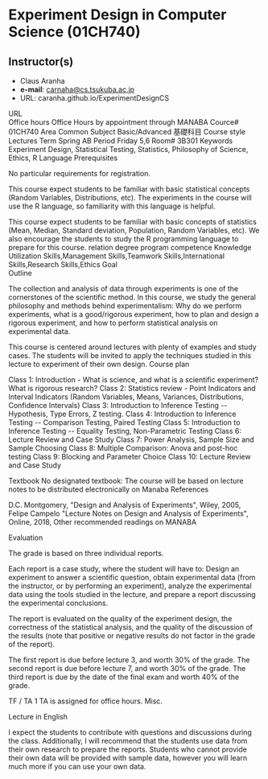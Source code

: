 # Experiment Design in Computer Science (01CH740)

## Instructor(s) 	
- Claus Aranha
- **e-mail**: carnaha@cs.tsukuba.ac.jp
- URL: caranha.github.io/ExperimentDesignCS

URL 	
Office hours 	Office Hours by appointment through MANABA
Cource# 	01CH740
Area 	Common Subject
Basic/Advanced 	基礎科目
Course style 	Lectures
Term 	Spring AB
Period 	Friday 5,6
Room# 	3B301
Keywords 	Experiment Design, Statistical Testing, Statistics, Philosophy of Science, Ethics, R Language
Prerequisites 	

No particular requirements for registration.

This course expect students to be familiar with basic statistical concepts (Random Variables, Distributions, etc). The experiments in the course will use the R language, so familiarity with this language is helpful.

This course expect students to be familiar with basic concepts of statistics (Mean, Median, Standard deviation, Population, Random Variables, etc). We also encourage the students to study the R programming language to prepare for this course.
relation degree program competence 	Knowledge Utilization Skills,Management Skills,Teamwork Skills,International Skills,Research Skills,Ethics
Goal 	
Outline 	

The collection and analysis of data through experiments is one of the cornerstones of the scientific method. In this course, we study the general philosophy and methods behind experimentalism: Why do we perform experiments, what is a good/rigorous experiment, how to plan and design a rigorous experiment, and how to perform statistical analysis on experimental data.

This course is centered around lectures with plenty of examples and study cases. The students will be invited to apply the techniques studied in this lecture to experiment of their own design.
Course plan 	

   Class 1: Introduction - What is science, and what is a scientific experiment? What is rigorous research?
   Class 2: Statistics review - Point Indicators and Interval Indicators (Random Variables, Means, Variances, Distributions, Confidence Intervals)
   Class 3: Introduction to Inference Testing -- Hypothesis, Type Errors, Z testing.
   Class 4: Introduction to Inference Testing -- Comparison Testing, Paired Testing
   Class 5: Introduction to Inference Testing -- Equality Testing, Non-Parametric Testing
   Class 6: Lecture Review and Case Study
   Class 7: Power Analysis, Sample Size and Sample Choosing
   Class 8: Multiple Comparison: Anova and post-hoc testing
   Class 9: Blocking and Parameter Choice
   Class 10: Lecture Review and Case Study

Textbook 	No designated textbook: The course will be based on lecture notes to be distributed electronically on Manaba
References 	

   D.C. Montgomery, "Design and Analysis of Experiments", Wiley, 2005,
   Felipe Campelo "Lecture Notes on Design and Analysis of Experiments", Online, 2018,
   Other recommended readings on MANABA

Evaluation 	

The grade is based on three individual reports.

Each report is a case study, where the student will have to: Design an experiment to answer a scientific question, obtain experimental data (from the instructor, or by performing an experiment), analyze the experimental data using the tools studied in the lecture, and prepare a report discussing the experimental conclusions.

The report is evaluated on the quality of the experiment design, the correctness of the statistical analysis, and the quality of the discussion of the results (note that positive or negative results do not factor in the grade of the report).

   The first report is due before lecture 3, and worth 30% of the grade.
   The second report is due before lecture 7, and worth 30% of the grade.
   The third report is due by the date of the final exam and worth 40% of the grade.

TF / TA 	1 TA is assigned for office hours.
Misc. 	

Lecture in English

I expect the students to contribute with questions and discussions during the class. Additionally, I will recommend that the students use data from their own research to prepare the reports. Students who cannot provide their own data will be provided with sample data, however you will learn much more if you can use your own data.
